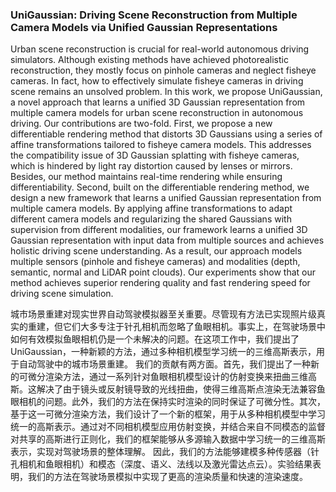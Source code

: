 ### UniGaussian: Driving Scene Reconstruction from Multiple Camera Models via Unified Gaussian Representations

Urban scene reconstruction is crucial for real-world autonomous driving simulators. Although existing methods have achieved photorealistic reconstruction, they mostly focus on pinhole cameras and neglect fisheye cameras. In fact, how to effectively simulate fisheye cameras in driving scene remains an unsolved problem. In this work, we propose UniGaussian, a novel approach that learns a unified 3D Gaussian representation from multiple camera models for urban scene reconstruction in autonomous driving. Our contributions are two-fold. First, we propose a new differentiable rendering method that distorts 3D Gaussians using a series of affine transformations tailored to fisheye camera models. This addresses the compatibility issue of 3D Gaussian splatting with fisheye cameras, which is hindered by light ray distortion caused by lenses or mirrors. Besides, our method maintains real-time rendering while ensuring differentiability. Second, built on the differentiable rendering method, we design a new framework that learns a unified Gaussian representation from multiple camera models. By applying affine transformations to adapt different camera models and regularizing the shared Gaussians with supervision from different modalities, our framework learns a unified 3D Gaussian representation with input data from multiple sources and achieves holistic driving scene understanding. As a result, our approach models multiple sensors (pinhole and fisheye cameras) and modalities (depth, semantic, normal and LiDAR point clouds). Our experiments show that our method achieves superior rendering quality and fast rendering speed for driving scene simulation.

城市场景重建对现实世界自动驾驶模拟器至关重要。尽管现有方法已实现照片级真实的重建，但它们大多专注于针孔相机而忽略了鱼眼相机。事实上，在驾驶场景中如何有效模拟鱼眼相机仍是一个未解决的问题。在这项工作中，我们提出了UniGaussian，一种新颖的方法，通过多种相机模型学习统一的三维高斯表示，用于自动驾驶中的城市场景重建。
我们的贡献有两方面。首先，我们提出了一种新的可微分渲染方法，通过一系列针对鱼眼相机模型设计的仿射变换来扭曲三维高斯。这解决了由于镜头或反射镜导致的光线扭曲，使得三维高斯点渲染无法兼容鱼眼相机的问题。此外，我们的方法在保持实时渲染的同时保证了可微分性。其次，基于这一可微分渲染方法，我们设计了一个新的框架，用于从多种相机模型中学习统一的高斯表示。通过对不同相机模型应用仿射变换，并结合来自不同模态的监督对共享的高斯进行正则化，我们的框架能够从多源输入数据中学习统一的三维高斯表示，实现对驾驶场景的整体理解。
因此，我们的方法能够建模多种传感器（针孔相机和鱼眼相机）和模态（深度、语义、法线以及激光雷达点云）。实验结果表明，我们的方法在驾驶场景模拟中实现了更高的渲染质量和快速的渲染速度。
